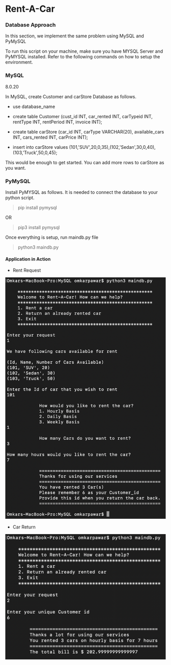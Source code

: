 # Rent-A-Car

### Database Approach

In this section, we implement the same problem using MySQL and PyMySQL

To run this script on your machine, make sure you have MYSQL Server and PyMYSQL installed. Refer to the following commands on how to setup the environment.

### MySQL
8.0.20

In MySQL, create Customer and carStore Database as follows.

* use database_name

* create table Customer (cust_id INT, car_rented INT, carTypeid INT, rentType INT, rentPeriod INT, invoice INT);

* create table carStore (car_id INT, carType VARCHAR(20), available_cars INT, cars_rented INT, carPrice INT);

* insert into carStore values (101,'SUV',20,0,35),(102,'Sedan',30,0,40),(103,'Truck',50,0,45);

This would be enough to get started. You can add more rows to carStore as you want.

### PyMySQL

Install PyMYSQL as follows. It is needed to connect the database to your python script.

> pip install pymysql

OR

> pip3 install pymysql

Once everything is setup, run maindb.py file

> python3 maindb.py

#### Application in Action
* Rent Request

![RentRequest](Rent.png)

* Car Return

![Return](Return.png)
